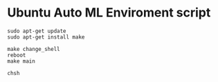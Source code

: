 # Ubuntu Auto ML Enviroment script



```
sudo apt-get update
sudo apt-get install make

make change_shell
reboot
make main 

chsh 
``` 


